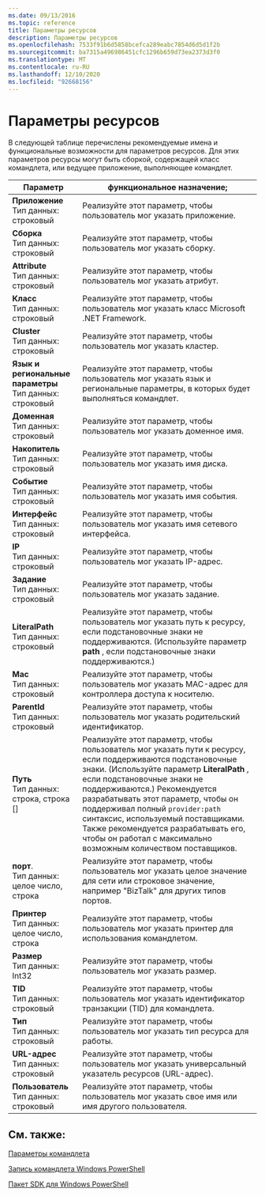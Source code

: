 ```yaml
---
ms.date: 09/13/2016
ms.topic: reference
title: Параметры ресурсов
description: Параметры ресурсов
ms.openlocfilehash: 7533f91b6d5858bcefca289eabc7854d6d5d1f2b
ms.sourcegitcommit: ba7315a496986451cfc1296b659d73ea2373d3f0
ms.translationtype: MT
ms.contentlocale: ru-RU
ms.lasthandoff: 12/10/2020
ms.locfileid: "92668156"
---
```

# <a name="resource-parameters"></a>Параметры ресурсов

В следующей таблице перечислены рекомендуемые имена и функциональные возможности для параметров ресурсов. Для этих параметров ресурсы могут быть сборкой, содержащей класс командлета, или ведущее приложение, выполняющее командлет.

|Параметр|функциональное назначение;|
|---|---|
|**Приложение**<br>Тип данных: строковый|Реализуйте этот параметр, чтобы пользователь мог указать приложение.|
|**Сборка**<br>Тип данных: строковый|Реализуйте этот параметр, чтобы пользователь мог указать сборку.|
|**Attribute**<br>Тип данных: строковый|Реализуйте этот параметр, чтобы пользователь мог указать атрибут.|
|**Класс**<br>Тип данных: строковый|Реализуйте этот параметр, чтобы пользователь мог указать класс Microsoft .NET Framework.|
|**Cluster**<br>Тип данных: строковый|Реализуйте этот параметр, чтобы пользователь мог указать кластер.|
|**Язык и региональные параметры**<br>Тип данных: строковый|Реализуйте этот параметр, чтобы пользователь мог указать язык и региональные параметры, в которых будет выполняться командлет.|
|**Доменная**<br>Тип данных: строковый|Реализуйте этот параметр, чтобы пользователь мог указать доменное имя.|
|**Накопитель**<br>Тип данных: строковый|Реализуйте этот параметр, чтобы пользователь мог указать имя диска.|
|**Событие**<br>Тип данных: строковый|Реализуйте этот параметр, чтобы пользователь мог указать имя события.|
|**Интерфейс**<br>Тип данных: строковый|Реализуйте этот параметр, чтобы пользователь мог указать имя сетевого интерфейса.|
|**IP**<br>Тип данных: строковый|Реализуйте этот параметр, чтобы пользователь мог указать IP-адрес.|
|**Задание**<br>Тип данных: строковый|Реализуйте этот параметр, чтобы пользователь мог указать задание.|
|**LiteralPath**<br>Тип данных: строковый|Реализуйте этот параметр, чтобы пользователь мог указать путь к ресурсу, если подстановочные знаки не поддерживаются. (Используйте параметр **path** , если подстановочные знаки поддерживаются.)|
|**Mac**<br>Тип данных: строковый|Реализуйте этот параметр, чтобы пользователь мог указать MAC-адрес для контроллера доступа к носителю.|
|**ParentId**<br>Тип данных: строковый|Реализуйте этот параметр, чтобы пользователь мог указать родительский идентификатор.|
|**Путь**<br>Тип данных: строка, строка []|Реализуйте этот параметр, чтобы пользователь мог указать пути к ресурсу, если поддерживаются подстановочные знаки. (Используйте параметр **LiteralPath** , если подстановочные знаки не поддерживаются.) Рекомендуется разрабатывать этот параметр, чтобы он поддерживал полный `provider:path` синтаксис, используемый поставщиками. Также рекомендуется разрабатывать его, чтобы он работал с максимально возможным количеством поставщиков.|
|**порт**.<br>Тип данных: целое число, строка|Реализуйте этот параметр, чтобы пользователь мог указать целое значение для сети или строковое значение, например "BizTalk" для других типов портов.|
|**Принтер**<br>Тип данных: целое число, строка|Реализуйте этот параметр, чтобы пользователь мог указать принтер для использования командлетом.|
|**Размер**<br>Тип данных: Int32|Реализуйте этот параметр, чтобы пользователь мог указать размер.|
|**TID**<br>Тип данных: строковый|Реализуйте этот параметр, чтобы пользователь мог указать идентификатор транзакции (TID) для командлета.|
|**Тип**<br>Тип данных: строковый|Реализуйте этот параметр, чтобы пользователь мог указать тип ресурса для работы.|
|**URL-адрес**<br>Тип данных: строковый|Реализуйте этот параметр, чтобы пользователь мог указать универсальный указатель ресурсов (URL-адрес).|
|**Пользователь**<br>Тип данных: строковый|Реализуйте этот параметр, чтобы пользователь мог указать свое имя или имя другого пользователя.|

## <a name="see-also"></a>См. также:

[Параметры командлета](./cmdlet-parameters.md)

[Запись командлета Windows PowerShell](./writing-a-windows-powershell-cmdlet.md)

[Пакет SDK для Windows PowerShell](../windows-powershell-reference.md)
